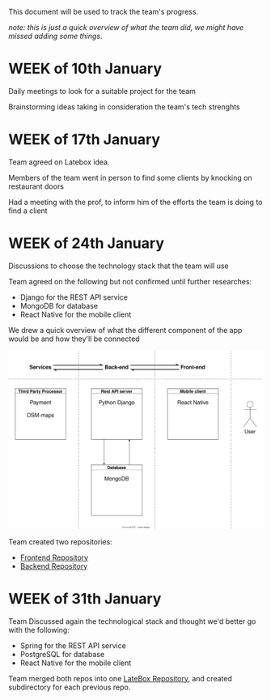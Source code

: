 This document will be used to track the team's progress.  

*note: this is just a quick overview of what the team did, we might have missed adding some things*.

# WEEK of 10th January

Daily meetings to look for a suitable project for the team  

Brainstorming ideas taking  in consideration the team's tech strenghts  

# WEEK of 17th January

Team agreed on Latebox idea.  

Members of the team went in person to find some clients by knocking on restaurant doors  

Had a meeting with the prof, to inform him of the efforts the team is doing to find a client  

# WEEK of 24th January

Discussions to choose the technology stack that the team will use  

Team agreed on the following but not confirmed until further researches:  
- Django for the REST API service  
- MongoDB for database  
- React Native for the mobile client  

We drew a quick overview of what the different component of the app would be and how they'll be connected  

![Tech stack diagram](assets/Tech_stack_diagram.drawio.svg)  

Team created two repositories:  
- [Frontend Repository](https://github.com/LateBox/frontend)  
- [Backend Repository](https://github.com/LateBox/backend)  

# WEEK of 31th January

Team Discussed again the technological stack and thought we'd better go with the following:  

- Spring for the REST API service  
- PostgreSQL for database  
- React Native for the mobile client  

Team merged both repos into one [LateBox Repository](https://github.com/LateBox/latebox), and created subdirectory for each previous repo.  

